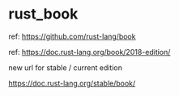 # rust_book

ref: https://github.com/rust-lang/book

ref: https://doc.rust-lang.org/book/2018-edition/

new url for stable / current edition

https://doc.rust-lang.org/stable/book/
